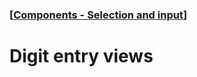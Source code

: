 ### [[Components - Selection and input](./translated-human-interface-guidelines-markdown/components/selection-and-input.md)]  
  
# **Digit entry views**  

